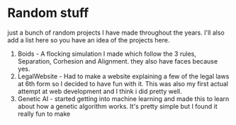 # Random stuff
just a bunch of random projects I have made throughout the years. I'll also add a list here so you have an idea of the projects here.
1) Boids - A flocking simulation I made which follow the 3 rules, Separation, Corhesion and Alignment. they also have faces because yes.
2) LegalWebsite - Had to make a website explaining a few of the legal laws at 6th form so I decided to have fun with it. This was also my first actual attempt at web development and I think i did pretty well.
3) Genetic AI - started getting into machine learning and made this to learn about how a genetic algorithm works. It's pretty simple but I found it really fun to make
